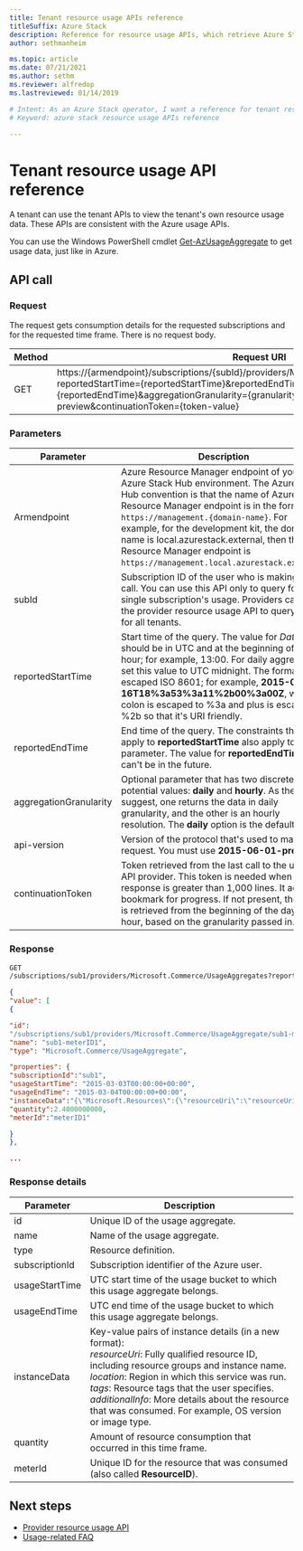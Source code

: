 ```yaml
---
title: Tenant resource usage APIs reference
titleSuffix: Azure Stack
description: Reference for resource usage APIs, which retrieve Azure Stack Hub usage information.
author: sethmanheim

ms.topic: article
ms.date: 07/21/2021
ms.author: sethm
ms.reviewer: alfredop
ms.lastreviewed: 01/14/2019

# Intent: As an Azure Stack operator, I want a reference for tenant resource usage APIs.
# Keyword: azure stack resource usage APIs reference

---
```


# Tenant resource usage API reference

A tenant can use the tenant APIs to view the tenant's own resource usage data. These APIs are consistent with the Azure usage APIs.

You can use the Windows PowerShell cmdlet [Get-AzUsageAggregate](/powershell/module/az.billing/get-azusageaggregate) to get usage data, just like in Azure.

## API call

### Request

The request gets consumption details for the requested subscriptions and for the requested time frame. There is no request body.

| **Method** | **Request URI** |
| --- | --- |
| GET |https://{armendpoint}/subscriptions/{subId}/providers/Microsoft.Commerce/usageAggregates?reportedStartTime={reportedStartTime}&reportedEndTime={reportedEndTime}&aggregationGranularity={granularity}&api-version=2015-06-01-preview&continuationToken={token-value} |

### Parameters

| **Parameter** | **Description** |
| --- | --- |
| Armendpoint |Azure Resource Manager endpoint of your Azure Stack Hub environment. The Azure Stack Hub convention is that the name of Azure Resource Manager endpoint is in the format `https://management.{domain-name}`. For example, for the development kit, the domain name is local.azurestack.external, then the Resource Manager  endpoint is `https://management.local.azurestack.external`. |
| subId |Subscription ID of the user who is making the call. You can use this API only to query for a single subscription's usage. Providers can use the provider resource usage API to query usage for all tenants. |
| reportedStartTime |Start time of the query. The value for *DateTime* should be in UTC and at the beginning of the hour; for example, 13:00. For daily aggregation, set this value to UTC midnight. The format is escaped ISO 8601; for example, **2015-06-16T18%3a53%3a11%2b00%3a00Z**, where colon is escaped to %3a and plus is escaped to %2b so that it's URI friendly. |
| reportedEndTime |End time of the query. The constraints that apply to **reportedStartTime** also apply to this parameter. The value for **reportedEndTime** can't be in the future. |
| aggregationGranularity |Optional parameter that has two discrete potential values: **daily** and **hourly**. As the values suggest, one returns the data in daily granularity, and the other is an hourly resolution. The **daily** option is the default. |
| api-version |Version of the protocol that's used to make this request. You must use **2015-06-01-preview**. |
| continuationToken |Token retrieved from the last call to the usage API provider. This token is needed when a response is greater than 1,000 lines. It acts as a bookmark for progress. If not present, the data is retrieved from the beginning of the day or hour, based on the granularity passed in. |

### Response

```html
GET
/subscriptions/sub1/providers/Microsoft.Commerce/UsageAggregates?reportedStartTime=reportedStartTime=2014-05-01T00%3a00%3a00%2b00%3a00&reportedEndTime=2015-06-01T00%3a00%3a00%2b00%3a00&aggregationGranularity=Daily&api-version=1.0
```

```json
{
"value": [
{

"id":
"/subscriptions/sub1/providers/Microsoft.Commerce/UsageAggregate/sub1-meterID1",
"name": "sub1-meterID1",
"type": "Microsoft.Commerce/UsageAggregate",

"properties": {
"subscriptionId":"sub1",
"usageStartTime": "2015-03-03T00:00:00+00:00",
"usageEndTime": "2015-03-04T00:00:00+00:00",
"instanceData":"{\"Microsoft.Resources\":{\"resourceUri\":\"resourceUri1\",\"location\":\"Alaska\",\"tags\":null,\"additionalInfo\":null}}",
"quantity":2.4000000000,
"meterId":"meterID1"

}
},

...
```

### Response details

| **Parameter** | **Description** |
| --- | --- |
| id |Unique ID of the usage aggregate. |
| name |Name of the usage aggregate. |
| type |Resource definition. |
| subscriptionId |Subscription identifier of the Azure user. |
| usageStartTime |UTC start time of the usage bucket to which this usage aggregate belongs. |
| usageEndTime |UTC end time of the usage bucket to which this usage aggregate belongs. |
| instanceData |Key-value pairs of instance details (in a new format):<br>  *resourceUri*: Fully qualified resource ID, including resource groups and instance name. <br>  *location*: Region in which this service was run. <br>  *tags*: Resource tags that the user specifies. <br>  *additionalInfo*: More details about the resource that was consumed. For example, OS version or image type. |
| quantity |Amount of resource consumption that occurred in this time frame. |
| meterId |Unique ID for the resource that was consumed (also called **ResourceID**). |

## Next steps

- [Provider resource usage API](azure-stack-provider-resource-api.md)
- [Usage-related FAQ](azure-stack-usage-related-faq.yml)
